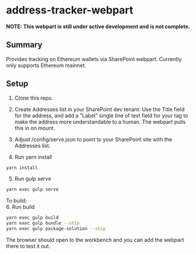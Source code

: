 # address-tracker-webpart

__NOTE: This webpart is still under active development and is not complete.__

## Summary

Provides tracking on Ethereum wallets via SharePoint webpart. Currently only supports Ethereum mainnet.

## Setup

1. Clone this repo.

2. Create Addresses list in your SharePoint dev tenant. Use the Title field for the address, and add a "Label" single line of text field for your tag to make the address more understandable to a human. The webpart pulls this in on mount.

3. Adjust /config/serve.json to point to your SharePoint site with the Addresses list.

4. Run yarn install

```bash
yarn install
```

5. Run gulp serve

```bash
yarn exec gulp serve
```

To build:  
6. Run build

```bash
yarn exec gulp build
yarn exec gulp bundle --ship
yarn exec gulp package-solution --ship
```

The browser should open to the workbench and you can add the webpart there to test it out.